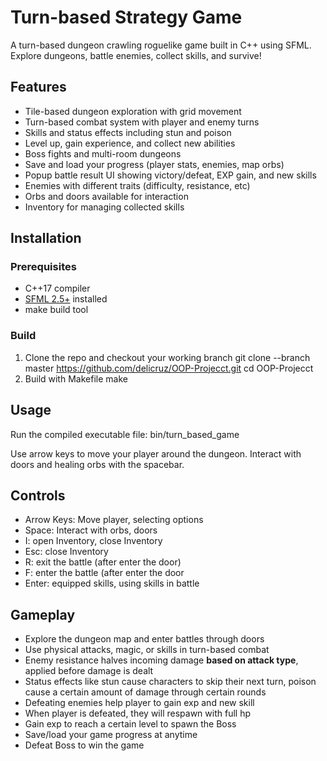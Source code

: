 # Turn-based Strategy Game
A turn-based dungeon crawling roguelike game built in C++ using SFML.  
Explore dungeons, battle enemies, collect skills, and survive!

## Features
- Tile-based dungeon exploration with grid movement  
- Turn-based combat system with player and enemy turns  
- Skills and status effects including stun and poison  
- Level up, gain experience, and collect new abilities  
- Boss fights and multi-room dungeons  
- Save and load your progress (player stats, enemies, map orbs)  
- Popup battle result UI showing victory/defeat, EXP gain, and new skills
- Enemies with different traits (difficulty, resistance, etc)
- Orbs and doors available for interaction
- Inventory for managing collected skills

## Installation

### Prerequisites
- C++17 compiler  
- [SFML 2.5+](https://www.sfml-dev.org/download.php) installed  
- make build tool

### Build 
1. Clone the repo and checkout your working branch
git clone --branch master https://github.com/delicruz/OOP-Projecct.git
cd OOP-Projecct
2. Build with Makefile
make

## Usage
Run the compiled executable file:
bin/turn_based_game

Use arrow keys to move your player around the dungeon. Interact with doors and healing orbs with the spacebar.

## Controls
- Arrow Keys: Move player, selecting options
- Space: Interact with orbs, doors
- I: open Inventory, close Inventory
- Esc: close Inventory
- R: exit the battle (after enter the door)
- F: enter the battle (after enter the door
- Enter: equipped skills, using skills in battle

## Gameplay
- Explore the dungeon map and enter battles through doors
- Use physical attacks, magic, or skills in turn-based combat  
- Enemy resistance halves incoming damage **based on attack type**, applied before damage is dealt  
- Status effects like stun cause characters to skip their next turn, poison cause a certain amount of damage through certain rounds
- Defeating enemies help player to gain exp and new skill
- When player is defeated, they will respawn with full hp
- Gain exp to reach a certain level to spawn the Boss
- Save/load your game progress at anytime
- Defeat Boss to win the game
